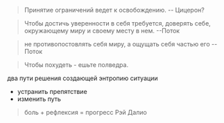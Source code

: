 >Принятие ограничений ведет к освобождению.
> -- Цицерон?

> Чтобы достичь уверенности в себя требуется, доверять себе, окружающему миру и своему месту в нем.
> --Поток

> не противопостовлять себя миру, а ощущать себя частью его
> --Поток

> Чтобы похудеть - ешьте полведра. 
>

два пути решения создающей энтропию ситуации
- устранить препятствие
- изменить путь

> боль + рефлексия = прогресс
> Рэй Далио
